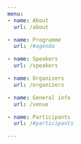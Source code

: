 ```yaml
---
menu:
- name: About
  url: /about

- name: Programme
  url: /#agenda

- name: Speakers
  url: /speakers

- name: Organizers
  url: /organizers

- name: General info
  url: /venue

- name: Participants
  url: /#participants

---
```


